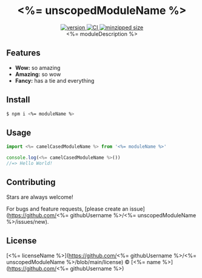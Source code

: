 <h1 align="center">
  <%= unscopedModuleName %>
</h1>

<div align="center">
  <a href="https://npmjs.org/package/<%= moduleName %>">
    <img src="https://badgen.now.sh/npm/v/<%= moduleName %>" alt="version" />
  </a>
  <a href="https://github.com/<%= githubUsername %>/<%= unscopedModuleName %>/actions">
    <img src="https://github.com/<%= githubUsername %>/<%= unscopedModuleName %>/workflows/CI/badge.svg" alt="CI" />
  </a>
  <a href="https://bundlephobia.com/result?p=<%= moduleName %>">
    <img src="https://badgen.net/bundlephobia/minzip/<%= moduleName %>" alt="minzipped size" />
  </a>
</div>

<div align="center">
  <%= moduleDescription %>
</div>

## Features

- **Wow:** so amazing
- **Amazing:** so wow 
- **Fancy:** has a tie and everything

## Install

```sh
$ npm i <%= moduleName %>
```

## Usage

```js
import <%= camelCasedModuleName %> from '<%= moduleName %>'

console.log(<%= camelCasedModuleName %>())
//=> Hello World!
```

## Contributing

Stars are always welcome!

For bugs and feature requests, [please create an issue](https://github.com/<%= githubUsername %>/<%= unscopedModuleName %>/issues/new).

## License

[<%= licenseName %>](https://github.com/<%= githubUsername %>/<%= unscopedModuleName %>/blob/main/license) © [<%= name %>](https://github.com/<%= githubUsername %>)
